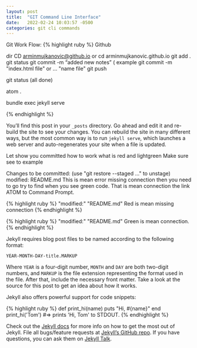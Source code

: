 ```yaml
---
layout: post
title:  "GIT Command Line Interface"
date:   2022-02-24 10:03:57 -0500
categories: git cli commands
---
```


Git Work Flow:
{% highlight ruby %}
Github

dir
CD arminmujkanovic@github.io or cd arminmujkanovic.github.io
git add .
git status
git commit -m “added new notes” ( example git commit -m "index.html file" or ... "name file"
git push

git status (all done)

atom .

bundle exec jekyll serve

{% endhighlight %}



You’ll find this post in your `_posts` directory. Go ahead and edit it and re-build the site to see your changes. You can rebuild the site in many different ways, but the most common way is to run `jekyll serve`, which launches a web server and auto-regenerates your site when a file is updated.

Let show you committed how to work what is red and lightgreen
Make sure see to example

Changes to be committed:
  (use "git restore --staged <file>..." to unstage)
        <red>modified:   README.md</red>
        This is mean error missing connection then you need to go try to find when you see green code. That is mean connection the link ATOM to Command Prompt.

{% highlight ruby %}
      "modified:"    "README.md" Red is mean missing connection
{% endhighlight %}

{% highlight ruby %}
      "modified:"    "README.md" Green is mean connection.
{% endhighlight %}

Jekyll requires blog post files to be named according to the following format:

`YEAR-MONTH-DAY-title.MARKUP`

Where `YEAR` is a four-digit number, `MONTH` and `DAY` are both two-digit numbers, and `MARKUP` is the file extension representing the format used in the file. After that, include the necessary front matter. Take a look at the source for this post to get an idea about how it works.

Jekyll also offers powerful support for code snippets:

{% highlight ruby %}
def print_hi(name)
  puts "Hi, #{name}"
end
print_hi('Tom')
#=> prints 'Hi, Tom' to STDOUT.
{% endhighlight %}

Check out the [Jekyll docs][jekyll-docs] for more info on how to get the most out of Jekyll. File all bugs/feature requests at [Jekyll’s GitHub repo][jekyll-gh]. If you have questions, you can ask them on [Jekyll Talk][jekyll-talk].

[ruby-installer]: https://rubyinstaller.org
[jekyll-docs]: https://jekyllrb.com/docs/home
[jekyll-gh]:   https://github.com/jekyll/jekyll
[jekyll-talk]: https://talk.jekyllrb.com/

<style type="text/css">

    .customHighlight {
        background-color: lightgreen;
    }

   </style>
